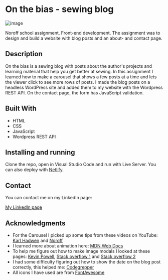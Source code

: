 # On the bias - sewing blog

![image](https://raw.githubusercontent.com/toratapp/teidsvag-portfolio/main/images/onthebias-home-web.jpg)

Noroff school assignment, Front-end development. The assignment was to design and build a website with blog posts and an about- and contact page.


## Description
On the bias is a sewing blog with posts about the author's projects and learning material that help you get better at sewing. In this assignment I learned how to make a carousel that shows a few posts at a time and lets the viewer click to see more rows of posts. I made the blog posts on a headless WordPress site and added them to my website with the Wordpress REST API. On the contact page, the form has JavaScript validation.


## Built With
- HTML
- CSS
- JavaScript
- Wordpress REST API


## Installing and running
Clone the repo, open in Visual Studio Code and run with Live Server. You can also deploy with [Netlify](https://www.netlify.com/).


## Contact
You can contact me on my LinkedIn page:

[My LinkedIn page](https://www.linkedin.com/in/toraoeidsvag)


## Acknowledgments
- For the Carousel I picked up some tips from these videos on YouTube: [Karl Hadwen](https://www.youtube.com/watch?v=gor5BvT2z88) and [Noroff](https://www.youtube.com/watch?v=As2EuVlsQ9E)
- I learned more about animation here: [MDN Web Docs](https://developer.mozilla.org/en-US/docs/Web/CSS/CSS_Animations/Using_CSS_animations)
- To help me figure out how to make image modals I looked at these pages: [Kevin Powell](https://codepen.io/kevinpowell/pen/KKyOYvM), [Stack overflow 1](https://stackoverflow.com/questions/3369593/how-to-detect-escape-key-press-with-pure-js-or-jquery) and [Stack overflow 2](https://stackoverflow.com/questions/37926298/javascript-modal-close-image-by-clicking-anywhere-outside-the-image)
- I had some difficulty figuring out how to show the date on the blog post correctly, this helped me: [Codegrepper]()
- All icons I have used are from [FontAwesome](https://fontawesome.com/)
